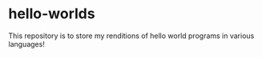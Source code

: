 # hello-worlds
This repository is to store my renditions of hello world programs in various languages!
